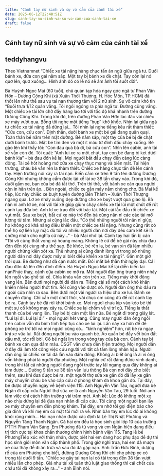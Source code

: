 ```yaml
---
title: "Cánh tay nữ sinh và sự vô cảm của cánh tài xế"
date: 2025-06-12T22:48:51Z
slug: canh-tay-nu-sinh-va-su-vo-cam-cua-canh-tai-xe
draft: false
---
```


## Cánh tay nữ sinh và sự vô cảm của cánh tài xế

## teddyhangvu

Theo Vietnamnet
“Chiếc xe tải nặng hàng chục tấn án ngữ giữa ngã tư. Dưới bánh xe, đứa con gái nằm sấp. Một tay bị bánh xe đè chặt. Tay còn lại nó quơ lên, quơ xuống... Hình ảnh đó có lẽ nó sẽ ám ảnh tôi suốt đời”.

Bà Huỳnh Ngọc Mai (60 tuổi), chủ quán tạp hóa ngay góc ngã tư Phan Văn Hớn – Dương Công Khi (xã Xuân Thới Thượng, H. Hóc Môn, TP.HCM) đã thốt lên như thế sau vụ tai nạn thương tâm với 2 nữ sinh.
Sự vô cảm khó tin
“Buổi trưa 1/12 quán vắng. Tôi ngồi ngóng ra phía ngã tư. Đường cũng vắng. Một chiếc xe tải lớn chở đầy hàng lao tới với tốc độ khá nhanh trên đường Dương Công Khi. Trong khi đó, trên đường Phan Văn Hớn lác đác vài chiếc xe máy vượt qua. Bỗng tôi nghe một tiếng “bụp” khô khốc. Nhìn lại giữa ngã tư chiếc xe tải nặng đã dừng lại...
Tôi nhìn lại nghe tiếng kêu rất thảm thiết: “Cứu con, cứu con”. Định thần, dưới bánh xe một bé gái đang quằn quại. Toàn thân bé nằm trên mặt đường. Bé nằm sấp, một tay của bé bị đè chặt dưới bánh trước. Mặt bé tím đen và một ít máu từ đỉnh đầu chảy xuống. Bé gào lên khi thấy tôi: “Con đau quá bà ơi, bà cứu con”. Nhìn lên cabin, anh tài xế vẫn còn đó. Tôi quát: “Anh lui xe ra một chút, tay con bé đang bị kẹt dưới bánh kìa” - bà đau đớn kể lại. Mọi người bắt đầu chạy đến càng lúc càng đông. Tài xế hốt hoảng mở cửa xe chạy thục mạng và biến mất. Tại hiện trường, cháu bé vẫn rên la thảm thiết. Chiếc xe hàng chục tấn đè lên cánh tay.
Hiện trường nơi xảy ra tai nạn. Biển cấm xe trên 9 tấn tên đường Dương Công Khi nhưng không cấm được tài xế lái xe 38 tấn chạy vào..Trong khi đó, dưới gầm xe, bạn của bé đã tắt thở. Trên thi thể, vết bánh xe cán qua người còn in hằn trên áo… Bên ngoài, chiếc xe gắn máy nằm chỏng chơ.
Bà Mai kể tiếp, lúc này chiếc xe buýt tuyến đường Bến Thành – Xuân Thới Thượng ngang qua. Lơ xe nhảy xuống dẹp đường cho xe buýt vượt qua giao lộ. Bà năn nỉ anh lơ xe, nói với tài xế giúp giùm chạy chiếc xe tải lùi một chút để rút cánh tay đứa bé. Anh lơ xe trao đổi với bác tài. Một cái lắc đầu rồi chiếc xe vụt mất.
Sau xe buýt, bất cứ xe nào trờ đến bà cũng năn nỉ các các tài mở lượng từ tâm. Nhưng ai cũng lắc đầu.
"Có thể những người tôi năn nỉ giúp, họ không có khả năng điều khiển một chiếc xe tải nặng. Nhưng cũng rất có thể họ sợ liên lụy mặc dù tôi và nhiều người dân nơi đây đều cam kết sẽ là chứng nhân cho nghĩa cử này..." - bà Mai nhớ lại.
Cánh tay hai lần bị cán
"Tôi vô cùng thất vọng và hoang mang. Không lẽ cứ để bé gái này chịu đau đớn đến tột cùng như thế sao. Bé khóc, bé rên la, bé van xin đã làm nhiều người chứng kiến xót xa. Thế nhưng ai cũng đành lòng vì trong số những người dân nơi đây được mấy ai biết điều khiển xe tải nặng?". Gần một giờ trôi qua. Bé dường như đã cạn nước mắt. Đôi mắt bé thẫn thờ ngây dại. Cái đau đớn đã lên đến đỉnh điểm.
Bà Huỳnh Ngọc Mai kể lại diễn biến tai nạnPhúc thay, cánh cửa cabin xe mở ra. Một người đàn ông trung niên nhảy lên ngồi vào ghế tài xế. Chìa khóa vẫn còn trên xe. Tiếng máy khởi động vang lên.
Bên dưới mọi người đã dãn ra. Tiếng cài số một cách khó khăn khiến nhiều người thót tim. Rồi cũng vào được số. Người đàn ông thò đầu ra ngoài cửa nhìn ra sau. Bên dưới một vài người ra hiệu cho xe lui. Bánh xe chuyển động.
Chỉ cần một chút thôi, vài chục cm cũng đủ để rút cánh tay bé ra. Cánh tay bé đã rời khỏi bánh xe. Mọi người chưa kịp vào kéo bé thì một sự cố không may xảy ra. Chiếc xe lại chồm về vị trí cũ. Tiếng la thất thanh của bé vang lên. Tay bé bị cán một lần nữa. Bé ngất đi trong giây lát.
“Lui lại đi. Lui lại đi” - mọi người hét vang. Cũng may người đàn ông ngồi trên cabin vẫn đủ bình tĩnh tiếp tục cho xe lui lại. Lần này xa hơn để đề phòng xe trờ tới và mọi người cũng có... “kinh nghiệm” hơn, rút bé ra ngay khi xe vừa lui.
Rất đông người bu vào quanh bé. Áo quần bé đầy vết bùn đất dầu mỡ, tóc rối bời. Cô bé ngất lịm trong vòng tay của bà con. Cánh tay bị bánh xe cán qua đẫm máu.
CSGT vẫn chưa đến hiện trường. Mọi người dân ở đây đã làm tốt công việc cứu người với tất cả tấm lòng nhân hậu.
Người đàn ông lùi chiếc xe tải đã lẫn vào đám đông. Không ai biết ông là ai vì ông vốn không phải là người địa phương. Một nghĩa cử rất đáng được vinh danh, trong khi tất cả những người đang ngồi trước tay lái ngang qua đây không ai làm được...
Đường 9 tấn xe 38 tấn vẫn lưu thông
Bà con nơi đây cho biết thêm, sau khi đưa được bé ra, một người thợ sửa xe gần đó đã lấy xe gắn máy chuyển cháu bé vào cấp cứu ở phòng khám đa khoa gần đó. Tại đây, bé được chuyển ngay về bệnh viện 115.
Anh Nguyễn Văn Tàu, người đưa bé Ngân đi cấp cứu.Người thợ sửa xe là anh Nguyễn Văn Tàu, 29 tuổi. Nơi anh làm việc chỉ cách hiện trường vài trăm mét. Anh kể: Lúc đó không một xe nào chịu dừng lại để đưa nạn nhân đi cấp cúu. Tôi cùng một người bạn lấy xe máy chuyển em đến phòng khám.
Tại đây, em nhờ tôi gọi điện báo cho gia đình và khi mẹ em có mặt tôi mới ra về. Nhìn bàn tay em lúc đó ai không khỏi rùng mình… Hai nạn nhân được xác định là Lê Thị Nhật Phương và Nguyễn Tăng Thanh Ngân. Cả hai em đều là học sinh giỏi lớp 10 của trường PTTH Phạm Văn Sáng. Em Phương đã tử vong và em Ngân hiện đang điều trị tích cực tại khoa chấn thương chỉnh hình bệnh viện 115.
Tang lễ bé PhươngTiếp xúc với thân nhân, được biết hai em đang học phụ đạo để dự thi học sinh giỏi môn văn cấp thành phố. Trong giờ nghỉ trưa, hai em đã mượn xe của thầy để đi ăn trưa và sau đó đã gặp nạn.
Anh Trần Đức Bình, dượng rể của em Phương cho biết, đường Dương Công Khi chỉ cho phép xe có trọng tải dưới 9 tấn. "Chiếc xe gây tai nạn lại có tải trọng đến 38 tấn vượt nhiều lần cho phép. Giá như tài xế tuân thủ luật giao thông thì cái chết của cháu tôi đã không xảy ra..." - anh Bình nói.